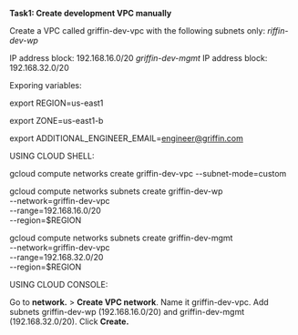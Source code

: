 **Task1: Create development VPC manually**

Create a VPC called griffin-dev-vpc with the following subnets only:
_riffin-dev-wp_

IP address block: 192.168.16.0/20
_griffin-dev-mgmt_
IP address block: 192.168.32.0/20

Exporing variables:

export REGION=us-east1

export ZONE=us-east1-b

export ADDITIONAL_ENGINEER_EMAIL=engineer@griffin.com

USING CLOUD SHELL:

gcloud compute networks create griffin-dev-vpc --subnet-mode=custom

gcloud compute networks subnets create griffin-dev-wp \
    --network=griffin-dev-vpc \
    --range=192.168.16.0/20 \
    --region=$REGION

gcloud compute networks subnets create griffin-dev-mgmt \
    --network=griffin-dev-vpc \
    --range=192.168.32.0/20 \
    --region=$REGION

USING CLOUD CONSOLE:

Go to **network.** > **Create VPC network**.
Name it griffin-dev-vpc.
Add subnets griffin-dev-wp (192.168.16.0/20) and griffin-dev-mgmt (192.168.32.0/20).
Click **Create.**




